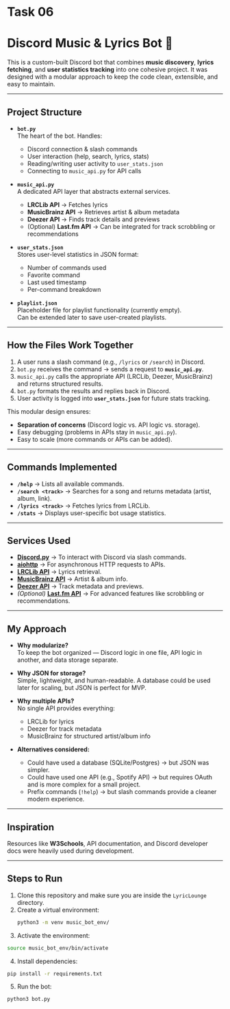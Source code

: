 # Task 06
# Discord Music & Lyrics Bot 🎵

This is a custom-built Discord bot that combines **music discovery**, **lyrics fetching**, and **user statistics tracking** into one cohesive project. It was designed with a modular approach to keep the code clean, extensible, and easy to maintain.

---

## Project Structure

- **`bot.py`**  
  The heart of the bot. Handles:
  - Discord connection & slash commands  
  - User interaction (help, search, lyrics, stats)  
  - Reading/writing user activity to `user_stats.json`  
  - Connecting to `music_api.py` for API calls  

- **`music_api.py`**  
  A dedicated API layer that abstracts external services.  
  - **LRCLib API** → Fetches lyrics  
  - **MusicBrainz API** → Retrieves artist & album metadata  
  - **Deezer API** → Finds track details and previews  
  - (Optional) **Last.fm API** → Can be integrated for track scrobbling or recommendations  

- **`user_stats.json`**  
  Stores user-level statistics in JSON format:  
  - Number of commands used  
  - Favorite command  
  - Last used timestamp  
  - Per-command breakdown  

- **`playlist.json`**  
  Placeholder file for playlist functionality (currently empty).  
  Can be extended later to save user-created playlists.

---

## How the Files Work Together

1. A user runs a slash command (e.g., `/lyrics` or `/search`) in Discord.  
2. `bot.py` receives the command → sends a request to **`music_api.py`**.  
3. `music_api.py` calls the appropriate API (LRCLib, Deezer, MusicBrainz) and returns structured results.  
4. `bot.py` formats the results and replies back in Discord.  
5. User activity is logged into **`user_stats.json`** for future stats tracking.  

This modular design ensures:
- **Separation of concerns** (Discord logic vs. API logic vs. storage).  
- Easy debugging (problems in APIs stay in `music_api.py`).  
- Easy to scale (more commands or APIs can be added).  

---

## Commands Implemented

- **`/help`** → Lists all available commands.  
- **`/search <track>`** → Searches for a song and returns metadata (artist, album, link).  
- **`/lyrics <track>`** → Fetches lyrics from LRCLib.  
- **`/stats`** → Displays user-specific bot usage statistics.  

---

## Services Used

- **[Discord.py](https://discordpy.readthedocs.io/)** → To interact with Discord via slash commands.  
- **[aiohttp](https://docs.aiohttp.org/)** → For asynchronous HTTP requests to APIs.  
- **[LRCLib API](https://lrclib.net/)** → Lyrics retrieval.  
- **[MusicBrainz API](https://musicbrainz.org/doc/Development/XML_Web_Service/Version_2)** → Artist & album info.  
- **[Deezer API](https://developers.deezer.com/api)** → Track metadata and previews.  
- *(Optional)* **[Last.fm API](https://www.last.fm/api)** → For advanced features like scrobbling or recommendations.  

---

## My Approach

- **Why modularize?**  
  To keep the bot organized — Discord logic in one file, API logic in another, and data storage separate.  

- **Why JSON for storage?**  
  Simple, lightweight, and human-readable. A database could be used later for scaling, but JSON is perfect for MVP.  

- **Why multiple APIs?**  
  No single API provides everything:
  - LRCLib for lyrics  
  - Deezer for track metadata  
  - MusicBrainz for structured artist/album info  

- **Alternatives considered:**  
  - Could have used a database (SQLite/Postgres) → but JSON was simpler.  
  - Could have used one API (e.g., Spotify API) → but requires OAuth and is more complex for a small project.  
  - Prefix commands (`!help`) → but slash commands provide a cleaner modern experience.  

---

## Inspiration

Resources like **W3Schools**, API documentation, and Discord developer docs were heavily used during development.

---
## Steps to Run

1. Clone this repository and make sure you are inside the `LyricLounge` directory.  
2. Create a virtual environment:  
   ```bash
   python3 -m venv music_bot_env/ 
   ```
3. Activate the environment:
```bash
source music_bot_env/bin/activate
```

4. Install dependencies:
```bash
pip install -r requirements.txt
```

5. Run the bot:
```bash
python3 bot.py
```